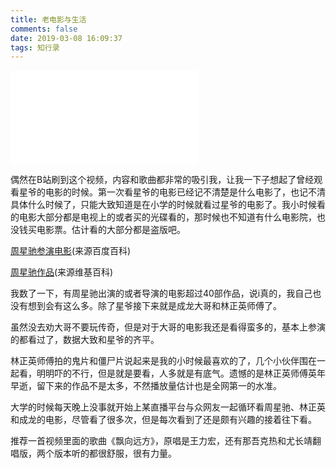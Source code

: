 ```yaml
---
title: 老电影与生活
comments: false
date: 2019-03-08 16:09:37
tags: 知行录
---
```


<iframe src="//player.bilibili.com/player.html?aid=35017362&cid=61348293&page=1" scrolling="no" border="0" frameborder="no" framespacing="0" allowfullscreen="true"> 
</iframe>

偶然在B站刷到这个视频，内容和歌曲都非常的吸引我，让我一下子想起了曾经观看星爷的电影的时候。第一次看星爷的电影已经记不清楚是什么电影了，也记不清具体什么时候了，只能大致知道是在小学的时候就看过星爷的电影了。我小时候看的电影大部分都是电视上的或者买的光碟看的，那时候也不知道有什么电影院，也没钱买电影票。估计看的大部分都是盗版吧。

[周星驰参演电影](https://baike.baidu.com/item/%E5%91%A8%E6%98%9F%E9%A9%B0#2_1)(来源百度百科)

[周星驰作品](https://zh.wikipedia.org/wiki/%E5%91%A8%E6%98%9F%E9%A6%B3#%E9%9B%BB%E5%BD%B1)(来源维基百科)

我数了一下，有周星驰出演的或者导演的电影超过40部作品，说i真的，我自己也没有想到会有这么多。除了星爷接下来就是成龙大哥和林正英师傅了。

虽然没去劝大哥不要玩传奇，但是对于大哥的电影我还是看得蛮多的，基本上参演的都看过了，数据大致和星爷的齐平。

林正英师傅拍的鬼片和僵尸片说起来是我的小时候最喜欢的了，几个小伙伴围在一起看，明明吓的不行，但是就是要看，人多就是有底气。遗憾的是林正英师傅英年早逝，留下来的作品不是太多，不然播放量估计也是全网第一的水准。

大学的时候每天晚上没事就开始上某直播平台与众网友一起循环看周星驰、林正英和成龙的电影，尽管看了很多次，但是每次看到了还是颇有兴趣的接着往下看。

推荐一首视频里面的歌曲《飘向远方》，原唱是王力宏，还有那吾克热和尤长靖翻唱版，两个版本听的都很舒服，很有力量。



